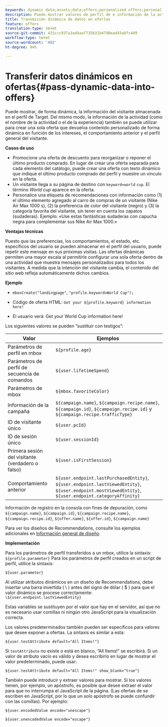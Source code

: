 ```yaml
---
keywords: dynamic data;assets;data;offers;personalized offers;personal offers;token replace
description: Puede mostrar valores de perfil de e información de la actividad directamente en una oferta HTML o JSON.
title: Transmisión dinámica de datos en ofertas
feature: offers
translation-type: tm+mt
source-git-commit: 431ccc937a3ad4aaf735b31b4790ead43a6fc4d9
workflow-type: tm+mt
source-wordcount: '492'
ht-degree: 94%

---
```



# Transferir datos dinámicos en ofertas{#pass-dynamic-data-into-offers}

Puede mostrar, de forma dinámica, la información del visitante almacenada en el perfil de Target. Del mismo modo, la información de la actividad (como el nombre de la actividad o el de la experiencia) también se puede utilizar para crear una sola oferta que devuelva contenido personalizado de forma dinámica en función de los intereses, el comportamiento anterior y el perfil general del visitante.

**Casos de uso**

* Promocione una oferta de descuento para reorganizar o reponer el último producto comprado. En lugar de crear una oferta separada para cada elemento del catálogo, puede crear una oferta con texto dinámico que indique el último producto comprado del perfil y muestre un vínculo en la oferta.
* Un visitante llega a su página de destino con `keyword=world` `cup`. El término *World cup* aparece en la oferta.
* Personalice una etiqueta de recomendaciones con información como (1) el último elemento agregado al carro de compras de un visitante (Nike Air Max 1000 s), (2) la preferencia de color del visitante (negro) y (3) la categoría favorita del visitante, sin tener en cuenta los zapatos (sudaderas). Ejemplo: «Use estas fantásticas sudaderas con capucha negra para complementar sus Nike Air Max 1000.»


**Ventajas técnicas**

Puesto que las preferencias, los comportamientos, el estado, etc. específicos del usuario se pueden almacenar en el perfil del usuario, puede repetir este mensaje en sus próximas visitas. Las ofertas dinámicas permiten una mayor escala al permitirle configurar una sola oferta dentro de una actividad que muestra mensajes personalizados para todos los visitantes. A medida que la intención del visitante cambia, el contenido del sitio web refleja automáticamente dichos cambios.

**Ejemplo**

* `mboxCreate("landingpage"`, `"profile.keyword=World Cup");`

* Código de oferta HTML: `Get your ${profile.keyword} information here!`
* El usuario verá: Get your World Cup information here!

Los siguientes valores se pueden “sustituir con testigos”:

| Valor | Ejemplos |
|--- |--- |
| Parámetros de perfil en mbox | `${profile.age}` |
| Parámetros de perfil de secuencia de comandos | `${user.lifetimeSpend}` |
| Parámetros de mbox | `${mbox.favoriteColor}` |
| Información de la campaña | `${campaign.name}`, `${campaign.recipe.name}`, `${campaign.id}`, `${campaign.recipe.id}` y `${campaign.recipe.trafficType}` |
| ID de visitante único | `${user.pcId}` |
| ID de sesión único | `${user.sessionId}` |
| Primera sesión del visitante (verdadero o falso) | `${user.isFirstSession}` |
| Comportamiento anterior | `${user.endpoint.lastPurchasedEntity}`, `${user.endpoint.lastViewedEntity}`, `${user.endpoint.mostViewedEntity}`, `${user.endpoint.categoryAffinity}` |

Información de registro en la consola con fines de depuración, como `${campaign.name}`, `${campaign.id}`, `${campaign.recipe.name}`, `${campaign.recipe.id}`, `${offer.name}`, `${offer.id}`, `${campaign.name}`

Para ver los diseños de Recommendations, consulte los ejemplos adicionales en [Información general de diseño](/help/c-recommendations/c-design-overview/design-overview.md).

**Implementación**

Para los parámetros de perfil transferidos a un mbox, utilice la sintaxis: `${profile.parameter}` Para los parámetros de perfil creados en un script de perfil, utilice la sintaxis:

`${user.parameter}`

Al utilizar atributos dinámicos en un diseño de Recommendations, debe insertar una barra invertida ( \ ) antes del signo de dólar ( $ ) para que el valor dinámico se procese correctamente: `\${user.endpoint.lastViewedEntity}`

Estas variables se sustituyen por el valor que hay en el servidor, así que no es necesario usar comillas ni ningún otro JavaScript para la visualización correcta.

Los valores predeterminados también pueden ser específicos para valores que desee exponer a ofertas. La sintaxis es similar a esta:

`${user.testAttribute default="All Items!"}`

Si `testAttribute` no existe o está en blanco, “All Items!” se escribirá. Si un valor de atributo vacío es válido y desea escribirlo en lugar de mostrar el valor predeterminado, puede usar:

`${user.testAttribute default="All Items!" show_blank="true"}`

También puede introducir y extraer valores para mostrar. Si los valores tienen, por ejemplo, un apóstrofo, es posible que desee extraer el valor para que no interrumpa el JavaScript de la página. (Las ofertas de se escriben en JavaScript, por lo que un solo apóstrofo se puede confundir con las comillas). Por ejemplo:

`${user.encodedValue encode="unescape"}`

`${user.unencodedValue encode="escape"}`